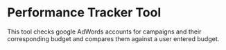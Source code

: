 Performance Tracker Tool
========================

This tool checks google AdWords accounts for campaigns and their corresponding budget and compares them against a user entered budget.


